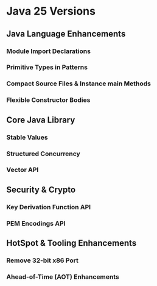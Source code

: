 # Java 25 Versions

## Java Language Enhancements

### Module Import Declarations

### Primitive Types in Patterns

### Compact Source Files & Instance main Methods

### Flexible Constructor Bodies

## Core Java Library

### Stable Values

### Structured Concurrency

### Vector API

## Security & Crypto

### Key Derivation Function API

### PEM Encodings API

## HotSpot & Tooling Enhancements

### Remove 32-bit x86 Port

### Ahead-of-Time (AOT) Enhancements
